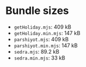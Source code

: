 # Bundle sizes

- `getHoliday.mjs`: 409 kB
- `getHoliday.min.mjs`: 147 kB
- `parshiyot.mjs`: 409 kB
- `parshiyot.min.mjs`: 147 kB
- `sedra.mjs`: 89.2 kB
- `sedra.min.mjs`: 33 kB

